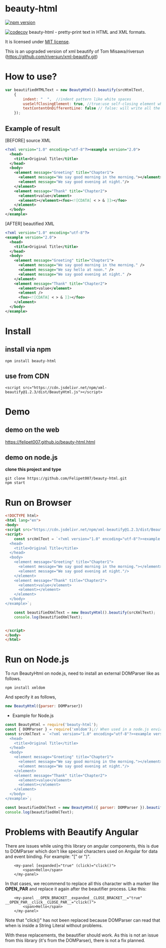 # beauty-html 
[![npm version](https://badge.fury.io/js/beauty-html.svg)](https://badge.fury.io/js/beauty-html)

[comment]: <> ([![CircleCI]&#40;https://circleci.com/gh/riversun/xml-beautify/tree/master.svg?style=shield&#41;]&#40;https://circleci.com/gh/riversun/xml-beautify/tree/master&#41;)
[![codecov](https://codecov.io/gh/Felipet007/xml-beautify/graph/badge.svg)](https://codecov.io/gh/Felipet007/xml-beautify)
beauty-html - pretty-print text in HTML and XML formats.

It is licensed under [MIT license](https://opensource.org/licenses/MIT).

This is an upgraded version of xml beautify of Tom Misawa/riversun (https://github.com/riversun/xml-beautify.git)

# How to use?

```javascript
var beautifiedHTMLText = new BeautyHtml().beautify(srcHtmlText,
    {
        indent: "  ",  //indent pattern like white spaces
        useSelfClosingElement: true, //true:use self-closing element when empty element.
        textContentOnDifferentLine: false // false: will write all the text together with its tags and siblings. true: will make a different line for each text fragment
    });

```


## Example of result

 
[BEFORE] source XML
```XML
<?xml version="1.0" encoding="utf-8"?><example version="2.0">
  <head>
    <title>Original Title</title>
  </head>
  <body>
    <element message="Greeting" title="Chapter1">
      <element message="We say good morning in the morning."></element><element message="We say hello at noon."/>
      <element message="We say good evening at night."/>
    </element>
    <element message="Thank" title="Chapter2">
      <element>value</element>
      <element></element><foo><![CDATA[ < > & ]]></foo>
    </element>
  </body>
</example>
```

[AFTER] beautified XML
```XML
<?xml version="1.0" encoding="utf-8"?>
<example version="2.0">
  <head>
    <title>Original Title</title>
  </head>
  <body>
    <element message="Greeting" title="Chapter1">
      <element message="We say good morning in the morning." />
      <element message="We say hello at noon." />
      <element message="We say good evening at night." />
    </element>
    <element message="Thank" title="Chapter2">
      <element>value</element>
      <element />
      <foo><![CDATA[ < > & ]]></foo>
    </element>
  </body>
</example>

```


# Install
## install via npm

```shell
npm install beauty-html
```

## use from CDN

```
<script src="https://cdn.jsdelivr.net/npm/xml-beautify@1.2.3/dist/BeautyHtml.js"></script>
```

# Demo
## demo on the web
https://felipet007.github.io/beauty-html.html

## demo on node.js

**clone this project and type**

```shell
git clone https://github.com/Felipet007/beauty-html.git
npm start
```

# Run on Browser

```html
<!DOCTYPE html>
<html lang="en">
<body>
<script src="https://cdn.jsdelivr.net/npm/xml-beautify@1.2.3/dist/BeautyHtml.js"></script>
<script>
    const srcXmlText = `<?xml version="1.0" encoding="utf-8"?><example version="2.0">
  <head>
    <title>Original Title</title>
  </head>
  <body>
    <element message="Greeting" title="Chapter1">
      <element message="We say good morning in the morning."></element><element message="We say hello at noon."/>
      <element message="We say good evening at night."/>
    </element>
    <element message="Thank" title="Chapter2">
      <element>value</element>
      <element></element>
    </element>
  </body>
</example>`;

    const beautifiedXmlText = new BeautyHtml().beautify(srcXmlText);
    console.log(beautifiedXmlText);


</script>
</body>
</html>

```

# Run on Node.js

To run BeautyHtml on node.js, need to install an external DOMParser like as follows.

```
npm install xmldom 
```

And specify it as follows,

```javascript
new BeautyHtml({parser: DOMParser})
```

- Example for Node.js

```javascript
const BeautyHtml = require('beauty-html');
const { DOMParser } = require('xmldom');// When used in a node.js environment, DOMParser is needed.
const srcXmlText = `<?xml version="1.0" encoding="utf-8"?><example version="2.0">
  <head>
    <title>Original Title</title>
  </head>
  <body>
    <element message="Greeting" title="Chapter1">
      <element message="We say good morning in the morning."></element><element message="We say hello at noon."/>
      <element message="We say good evening at night."/>
    </element>
    <element message="Thank" title="Chapter2">
      <element>value</element>
      <element></element>
    </element>
  </body>
</example>`;

const beautifiedXmlText = new BeautyHtml({ parser: DOMParser }).beautify(srcXmlText);
console.log(beautifiedXmlText);

```

# Problems with Beautify Angular

There are issues while using this library on angular components, this is due to DOMParser which don't like special characters used on Angular for data and event binding. For example: "[" or ")".

```
    <my-panel [expanded]="true" (click)="click()">
        <span>Hello</span>
    </my-panel>
```

In that cases, we recommend to replace all this character with a marker like __OPEN_PAR__ and replace it again after the beautifier process. Like this:

```
    <my-panel __OPEN_BRACKET__expanded__CLOSE_BRACKET__="true" __OPEN_PAR__click__CLOSE_PAR__="click()">
        <span>Hello</span>
    </my-panel>
```

Note that "click()" has not been replaced because DOMParser can read that when is inside a String Literal without problems.

With these replacements, the beautifier should work. As this is not an issue from this library (it's from the DOMParser), there is not a fix planned.